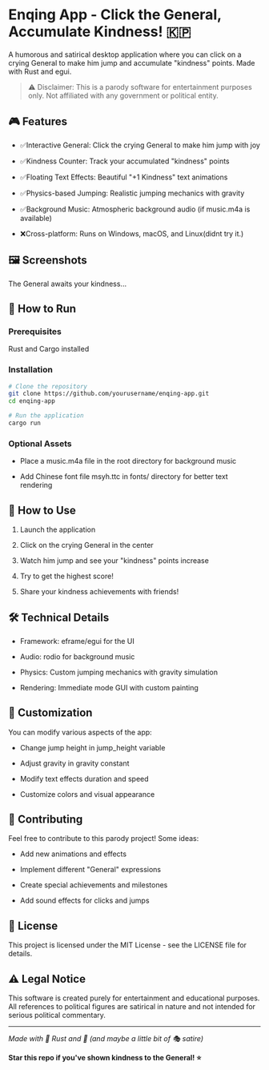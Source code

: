 # Enqing App - Click the General, Accumulate Kindness! 🇰🇵<br>
A humorous and satirical desktop application where you can click on a crying General to make him jump and accumulate "kindness" points. Made with Rust and egui.

> ⚠️ Disclaimer: This is a parody software for entertainment purposes only. Not affiliated with any government or political entity.

## 🎮 Features
- ✅Interactive General: Click the crying General to make him jump with joy

- ✅Kindness Counter: Track your accumulated "kindness" points

- ✅Floating Text Effects: Beautiful "+1 Kindness" text animations

- ✅Physics-based Jumping: Realistic jumping mechanics with gravity

- ✅Background Music: Atmospheric background audio (if music.m4a is available)

- ❌Cross-platform: Runs on Windows, macOS, and Linux(didnt try it.)

## 🖼️ Screenshots


The General awaits your kindness...

## 🚀 How to Run
### Prerequisites
Rust and Cargo installed

### Installation
```bash
# Clone the repository
git clone https://github.com/yourusername/enqing-app.git
cd enqing-app

# Run the application
cargo run
```
### Optional Assets
- Place a music.m4a file in the root directory for background music

- Add Chinese font file msyh.ttc in fonts/ directory for better text rendering

## 🎯 How to Use
1. Launch the application

2. Click on the crying General in the center

3. Watch him jump and see your "kindness" points increase

4. Try to get the highest score!

5. Share your kindness achievements with friends!

## 🛠️ Technical Details
- Framework: eframe/egui for the UI

- Audio: rodio for background music

- Physics: Custom jumping mechanics with gravity simulation

- Rendering: Immediate mode GUI with custom painting

## 🎨 Customization
You can modify various aspects of the app:

- Change jump height in jump_height variable

- Adjust gravity in gravity constant

- Modify text effects duration and speed

- Customize colors and visual appearance

## 🤝 Contributing
Feel free to contribute to this parody project! Some ideas:

- Add new animations and effects

- Implement different "General" expressions

- Create special achievements and milestones

- Add sound effects for clicks and jumps

## 📜 License
This project is licensed under the MIT License - see the LICENSE file for details.

## ⚠️ Legal Notice
This software is created purely for entertainment and educational purposes. All references to political figures are satirical in nature and not intended for serious political commentary.

***

_Made with 🦀 Rust and 💖 (and maybe a little bit of 🎭 satire)_

**Star this repo if you've shown kindness to the General! ⭐**
